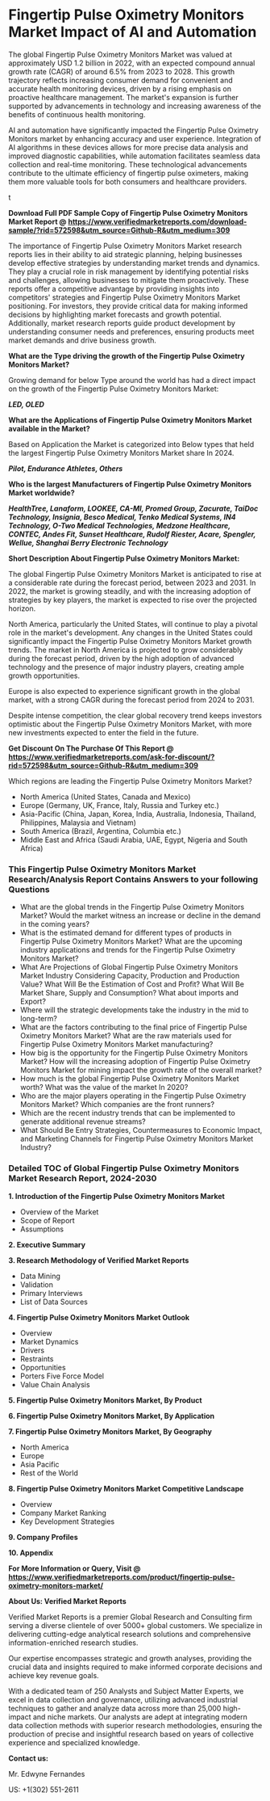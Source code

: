 <meta name="title" content="Global Fingertip Pulse Oximetry Monitors Market Impact of AI and Automation"><meta name="description" content="The global Fingertip Pulse Oximetry Monitors Market was valued at approximately USD 1.2 billion in 2022, with an expected compound annual growth rate (CAGR) of around "><meta name="title" content="Fingertip Pulse Oximetry Monitors Market Size, Share, Scope, Trends, Growth, Opportunities, Analysis, Forecast"><h1>Fingertip Pulse Oximetry Monitors Market Impact of AI and Automation</h1><p>The global Fingertip Pulse Oximetry Monitors Market was valued at approximately USD 1.2 billion in 2022, with an expected compound annual growth rate (CAGR) of around 6.5% from 2023 to 2028. This growth trajectory reflects increasing consumer demand for convenient and accurate health monitoring devices, driven by a rising emphasis on proactive healthcare management. The market's expansion is further supported by advancements in technology and increasing awareness of the benefits of continuous health monitoring.</p><p>AI and automation have significantly impacted the Fingertip Pulse Oximetry Monitors market by enhancing accuracy and user experience. Integration of AI algorithms in these devices allows for more precise data analysis and improved diagnostic capabilities, while automation facilitates seamless data collection and real-time monitoring. These technological advancements contribute to the ultimate efficiency of fingertip pulse oximeters, making them more valuable tools for both consumers and healthcare providers.</p>t</p><p id="" class=""><strong>Download Full PDF Sample Copy of Fingertip Pulse Oximetry Monitors Market Report @ <a href="https://www.verifiedmarketreports.com/download-sample/?rid=572598&utm_source=Github-R&utm_medium=309" target="_blank">https://www.verifiedmarketreports.com/download-sample/?rid=572598&utm_source=Github-R&utm_medium=309</a></strong></p><p>The importance of&nbsp;Fingertip Pulse Oximetry Monitors Market research reports lies in their ability to aid strategic planning, helping businesses develop effective strategies by understanding market trends and dynamics. They play a crucial role in risk management by identifying potential risks and challenges, allowing businesses to mitigate them proactively. These reports offer a competitive advantage by providing insights into competitors' strategies and Fingertip Pulse Oximetry Monitors Market positioning. For investors, they provide critical data for making informed decisions by highlighting market forecasts and growth potential. Additionally, market research reports guide product development by understanding consumer needs and preferences, ensuring products meet market demands and drive business growth.</p><p><strong>What are the&nbsp;Type driving the growth of the Fingertip Pulse Oximetry Monitors Market?</strong></p><p id="" class="">Growing demand for below Type around the world has had a direct impact on the growth of the Fingertip Pulse Oximetry Monitors Market:</p><em><strong>LED, OLED</strong></em></p><strong>What are the&nbsp;Applications&nbsp;of Fingertip Pulse Oximetry Monitors Market available in the Market?</strong></p><p id="" class="">Based on Application the Market is categorized into Below types that held the largest Fingertip Pulse Oximetry Monitors Market share In 2024.</p><em><strong>Pilot, Endurance Athletes, Others</strong></em></p><strong>Who is the largest Manufacturers of Fingertip Pulse Oximetry Monitors Market worldwide?</strong></p><p><em><strong>HealthTree, Lanaform, LOOKEE, CA-MI, Promed Group, Zacurate, TaiDoc Technology, Insignia, Besco Medical, Tenko Medical Systems, IN4 Technology, O-Two Medical Technologies, Medzone Healthcare, CONTEC, Andes Fit, Sunset Healthcare, Rudolf Riester, Acare, Spengler, Wellue, Shanghai Berry Electronic Technology</strong></em></p><p id="" class=""><strong>Short Description About Fingertip Pulse Oximetry Monitors Market:</strong></p><p>The global Fingertip Pulse Oximetry Monitors Market is anticipated to rise at a considerable rate during the forecast period, between 2023 and 2031. In 2022, the market is growing steadily, and with the increasing adoption of strategies by key players, the market is expected to rise over the projected horizon.</p><p>North America, particularly the United States, will continue to play a pivotal role in the market's development. Any changes in the United States could significantly impact the Fingertip Pulse Oximetry Monitors Market growth trends. The market in North America is projected to grow considerably during the forecast period, driven by the high adoption of advanced technology and the presence of major industry players, creating ample growth opportunities.</p><p>Europe is also expected to experience significant growth in the global market, with a strong CAGR during the forecast period from 2024 to 2031.</p><p>Despite intense competition, the clear global recovery trend keeps investors optimistic about the Fingertip Pulse Oximetry Monitors Market, with more new investments expected to enter the field in the future.</p><p id="" class=""><strong>Get Discount On The Purchase Of This Report @ <a href="https://www.verifiedmarketreports.com/ask-for-discount/?rid=572598&utm_source=Github-R&utm_medium=309" target="_blank">https://www.verifiedmarketreports.com/ask-for-discount/?rid=572598&utm_source=Github-R&utm_medium=309</a></strong></p>Which regions are leading the Fingertip Pulse Oximetry Monitors Market?</p><ul><li>North America (United States, Canada and Mexico)</li><li>Europe (Germany, UK, France, Italy, Russia and Turkey etc.)</li><li>Asia-Pacific (China, Japan, Korea, India, Australia, Indonesia, Thailand, Philippines, Malaysia and Vietnam)</li><li>South America (Brazil, Argentina, Columbia etc.)</li><li>Middle East and Africa (Saudi Arabia, UAE, Egypt, Nigeria and South Africa)</li></ul><h3 id="" class="">This Fingertip Pulse Oximetry Monitors Market Research/Analysis Report Contains Answers to your following Questions</h3><ul><li>What are the global trends in the Fingertip Pulse Oximetry Monitors Market? Would the market witness an increase or decline in the demand in the coming years?</li><li>What is the estimated demand for different types of products in Fingertip Pulse Oximetry Monitors Market? What are the upcoming industry applications and trends for the Fingertip Pulse Oximetry Monitors Market?</li><li>What Are Projections of Global Fingertip Pulse Oximetry Monitors Market Industry Considering Capacity, Production and Production Value? What Will Be the Estimation of Cost and Profit? What Will Be Market Share, Supply and Consumption? What about imports and Export?</li><li>Where will the strategic developments take the industry in the mid to long-term?</li><li>What are the factors contributing to the final price of Fingertip Pulse Oximetry Monitors Market? What are the raw materials used for Fingertip Pulse Oximetry Monitors Market manufacturing?</li><li>How big is the opportunity for the Fingertip Pulse Oximetry Monitors Market? How will the increasing adoption of Fingertip Pulse Oximetry Monitors Market for mining impact the growth rate of the overall market?</li><li>How much is the global Fingertip Pulse Oximetry Monitors Market worth? What was the value of the market In 2020?</li><li>Who are the major players operating in the Fingertip Pulse Oximetry Monitors Market? Which companies are the front runners?</li><li>Which are the recent industry trends that can be implemented to generate additional revenue streams?</li><li>What Should Be Entry Strategies, Countermeasures to Economic Impact, and Marketing Channels for Fingertip Pulse Oximetry Monitors Market Industry?</li></ul><h3 id="" class="">Detailed TOC of Global Fingertip Pulse Oximetry Monitors Market Research Report, 2024-2030</h3><p id="" class=""><strong>1. Introduction of the Fingertip Pulse Oximetry Monitors Market</strong></p><ul><li>Overview of the Market</li><li>Scope of Report</li><li>Assumptions</li></ul><p id="" class=""><strong>2. Executive Summary</strong></p><p id="" class=""><strong>3. Research Methodology of Verified Market Reports</strong></p><ul><li>Data Mining</li><li>Validation</li><li>Primary Interviews</li><li>List of Data Sources</li></ul><p id="" class=""><strong>4. Fingertip Pulse Oximetry Monitors Market Outlook</strong></p><ul><li>Overview</li><li>Market Dynamics</li><li>Drivers</li><li>Restraints</li><li>Opportunities</li><li>Porters Five Force Model</li><li>Value Chain Analysis</li></ul><p id="" class=""><strong>5. Fingertip Pulse Oximetry Monitors Market, By Product</strong></p><p id="" class=""><strong>6. Fingertip Pulse Oximetry Monitors Market, By Application</strong></p><p id="" class=""><strong>7. Fingertip Pulse Oximetry Monitors Market, By Geography</strong></p><ul><li>North America</li><li>Europe</li><li>Asia Pacific</li><li>Rest of the World</li></ul><p id="" class=""><strong>8. Fingertip Pulse Oximetry Monitors Market Competitive Landscape</strong></p><ul><li>Overview</li><li>Company Market Ranking</li><li>Key Development Strategies</li></ul><p id="" class=""><strong>9. Company Profiles</strong></p><p id="" class=""><strong>10. Appendix</strong></p><p id="" class=""><strong>For More Information or Query, Visit @ <a href="https://www.verifiedmarketreports.com/product/fingertip-pulse-oximetry-monitors-market/" target="_blank">https://www.verifiedmarketreports.com/product/fingertip-pulse-oximetry-monitors-market/</a></strong></p><p id="" class=""><strong>About Us: Verified Market Reports</strong></p><p id="" class="">Verified Market Reports is a premier Global Research and Consulting firm serving a diverse clientele of over 5000+ global customers. We specialize in delivering cutting-edge analytical research solutions and comprehensive information-enriched research studies.</p><p id="" class="">Our expertise encompasses strategic and growth analyses, providing the crucial data and insights required to make informed corporate decisions and achieve key revenue goals.</p><p id="" class="">With a dedicated team of 250 Analysts and Subject Matter Experts, we excel in data collection and governance, utilizing advanced industrial techniques to gather and analyze data across more than 25,000 high-impact and niche markets. Our analysts are adept at integrating modern data collection methods with superior research methodologies, ensuring the production of precise and insightful research based on years of collective experience and specialized knowledge.</p><p id="" class=""><strong>Contact us:</strong></p><p id="" class="">Mr. Edwyne Fernandes</p><p id="" class="">US: +1(302) 551-2611</p>